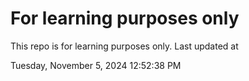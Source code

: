 # For learning purposes only
This repo is for learning purposes only.
Last updated at

Tuesday, November 5, 2024 12:52:38 PM


